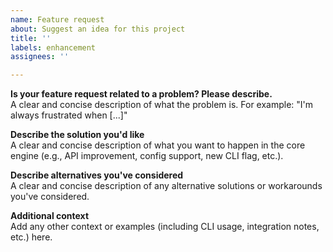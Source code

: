 ```yaml
---
name: Feature request
about: Suggest an idea for this project
title: ''
labels: enhancement
assignees: ''

---
```


**Is your feature request related to a problem? Please describe.**  
A clear and concise description of what the problem is. For example: "I'm always frustrated when [...]"

**Describe the solution you'd like**  
A clear and concise description of what you want to happen in the core engine (e.g., API improvement, config support, new CLI flag, etc.).

**Describe alternatives you've considered**  
A clear and concise description of any alternative solutions or workarounds you've considered.

**Additional context**  
Add any other context or examples (including CLI usage, integration notes, etc.) here.
